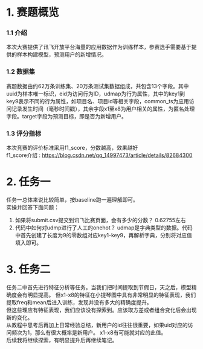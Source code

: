 # 1. 赛题概览
### 1.1 介绍
本次大赛提供了讯飞开放平台海量的应用数据作为训练样本，参赛选手需要基于提供的样本构建模型，预测用户的新增情况。

### 1.2 数据集
赛题数据由约62万条训练集、20万条测试集数据组成，共包含13个字段。其中uuid为样本唯一标识，eid为访问行为ID，udmap为行为属性，其中的key1到key9表示不同的行为属性，如项目名、项目id等相关字段，common_ts为应用访问记录发生时间（毫秒时间戳），其余字段x1至x8为用户相关的属性，为匿名处理字段。target字段为预测目标，即是否为新增用户。

### 1.3 评分指标
本次竞赛的评价标准采用f1_score，分数越高，效果越好<br>
f1_score介绍 : https://blog.csdn.net/qq_14997473/article/details/82684300

# 2. 任务一
任务一总体来说比较简单，按baseline跑一遍理解即可。<br>
实操并回答下面问题：
1. 如果将submit.csv提交到讯飞比赛页面，会有多少的分数？
   0.62755左右
3. 代码中如何对udmp进行了人工的onehot？
   udmap是字典类型的数据。代码中首先创建了长度为9的零数组对应key1-key9，再解析字典，分别将对应值填入即可。
# 3. 任务二
任务二中首先进行特征分析等任务。当我们把时间提取到节假日，天之后，模型精确度会有明显提高。
但x1-x8的特征在小提琴图中具有非常明显的特征表现，我们提取freq和mean后进入训练，发现并没有多大的精确度提升。<br>
但这些理应有特征表现，我们应该没有探索到。应该取方差或者组合变化后会出现新的变化。<br>
从教程中思考后再加上日常经验总结，新用户的id往往很重要，如果uid对应的访问频次为1，那么有很大概率是新用户。
x1-x8有可能就对应的此值。<br>
后续我将继续探索，有明显提升后再继续笔记。
















